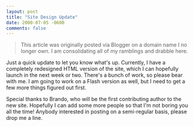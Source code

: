 ```yaml
---
layout: post
title: "Site Design Update"
date: 2000-07-05 -0600
comments: false
---
```


> This article was originally posted via Blogger on a domain name I no longer own.  I am consolidating all of my ramblings and drabble here.

Just a quick update to let you know what's up. Currently, I have a completely redesigned HTML version of the site, which I can hopefully launch in the next week or two. There's a bunch of work, so please bear with me. I am going to work on a Flash version as well, but I need to get a few more things figured out first. 

Special thanks to Brando, who will be the first contributing author to the new site. Hopefully I can add some more people so that I'm not boring you all the time! Anybody interested in posting on a semi-regular basis, please drop me a line.